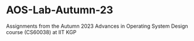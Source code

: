 # AOS-Lab-Autumn-23
Assignments from the Autumn 2023 Advances in Operating System Design course (CS60038) at IIT KGP
